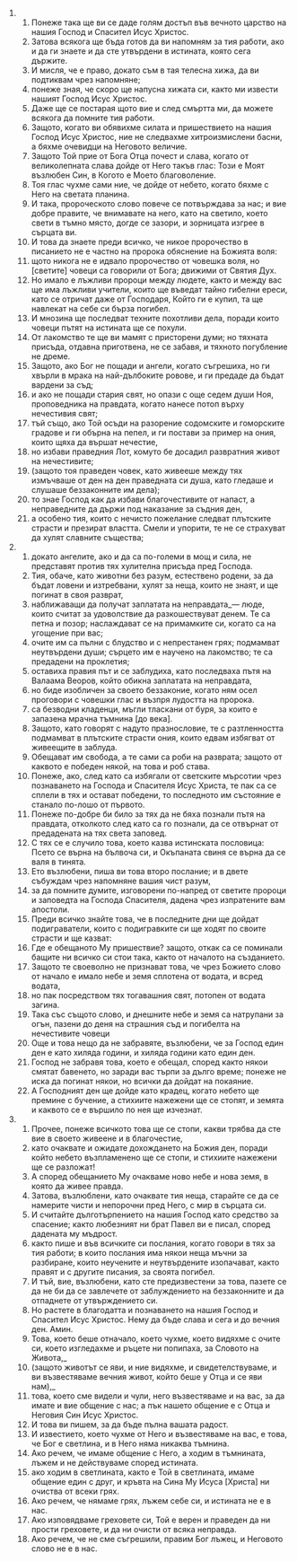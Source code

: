 <ol>
  <li>
    <ol>
      <li>Понеже така ще ви се даде голям достъп във вечното царство на нашия Господ и Спасител Исус Христос.</li>
      <li>Затова всякога ще бъда готов да ви напомням за тия работи, ако и да ги знаете и да сте утвърдени в истината, която сега държите.</li>
      <li>И мисля, че е право, докато съм в тая телесна хижа, да ви подтиквам чрез напомняне;</li>
      <li>понеже зная, че скоро ще напусна хижата си, както ми извести нашият Господ Исус Христос.</li>
      <li>Даже ще се постарая щото вие и след смъртта ми, да можете всякога да помните тия работи.</li>
      <li>Защото, когато ви обявихме силата и пришествието на нашия Господ Исус Христос, ние не следвахме хитроизмислени басни, а бяхме очевидци на Неговото величие.</li>
      <li>Защото Той прие от Бога Отца почест и слава, когато от великолепната слава дойде от Него такъв глас: Този е Моят възлюбен Син, в Когото е Моето благоволение.</li>
      <li>Тоя глас чухме сами ние, че дойде от небето, когато бяхме с Него на светата планина.</li>
      <li>И така, пророческото слово повече се потвърждава за нас; и вие добре правите, че внимавате на него, като на светило, което свети в тъмно място, догде се зазори, и зорницата изгрее в сърцата ви.</li>
      <li>И това да знаете преди всичко, че никое пророчество в писанието не е частно на пророка обяснение на Божията воля:</li>
      <li>щото никога не е идвало пророчество от човешка воля, но [светите] човеци са говорили от Бога; движими от Святия Дух.</li>
      <li>Но имало е лъжливи пророци между людете, както и между вас ще има лъжливи учители, които ще въведат тайно гибелни ереси, като се отричат даже от Господаря, Който ги е купил, та ще навлекат на себе си бърза погибел.</li>
      <li>И мнозина ще последват техните похотливи дела, поради които човеци пътят на истината ще се похули.</li>
      <li>От лакомство те ще ви мамят с присторени думи; но тяхната присъда, отдавна приготвена, не се забавя, и тяхното погубление не дреме.</li>
      <li>Защото, ако Бог не пощади и ангели, когато съгрешиха, но ги хвърли в мрака на най-дълбоките ровове, и ги предаде да бъдат вардени за съд;</li>
      <li>и ако не пощади стария свят, но опази с още седем души Ноя, проповедника на правдата, когато нанесе потоп върху нечестивия свят;</li>
      <li>тъй също, ако Той осъди на разорение содомските и гоморските градове и ги обърна на пепел, и ги постави за пример на ония, които щяха да вършат нечестие,</li>
      <li>но избави праведния Лот, комуто бе досадил развратния живот на нечестивите;</li>
      <li>(защото тоя праведен човек, като живееше между тях измъчваше от ден на ден праведната си душа, като гледаше и слушаше беззаконните им дела);</li>
      <li>то знае Господ как да избави благочестивите от напаст, а неправедните да държи под наказание за съдния ден,</li>
      <li>а особено тия, които с нечисто пожелание следват плътските страсти и презират властта. Смели и упорити, те не се страхуват да хулят славните същества;</li>
    </ol>
  </li>
  <li>
    <ol>
      <li>докато ангелите, ако и да са по-големи в мощ и сила, не представят против тях хулителна присъда пред Господа.</li>
      <li>Тия, обаче, като животни без разум, естествено родени, за да бъдат ловени и изтребвани, хулят за неща, които не знаят, и ще погинат в своя разврат,</li>
      <li>наближаващи да получат заплатата на неправдата_— люде, които считат за удоволствие да разкошествуват денем. Те са петна и позор; наслаждават се на примамките си, когато са на угощение при вас;</li>
      <li>очите им са пълни с блудство и с непрестанен грях; подмамват неутвърдени души; сърцето им е научено на лакомство; те са предадени на проклетия;</li>
      <li>оставиха правия път и се заблудиха, като последваха пътя на Валаама Веоров, който обикна заплатата на неправдата,</li>
      <li>но биде изобличен за своето беззаконие, когато ням осел проговори с човешки глас и възпря лудостта на пророка.</li>
      <li>са безводни кладенци, мъгли тласкани от буря, за които е запазена мрачна тъмнина [до века].</li>
      <li>Защото, като говорят с надуто празнословие, те с разтленността подмамват в плътските страсти ония, които едвам избягват от живеещите в заблуда.</li>
      <li>Обещават им свобода, а те сами са роби на разврата; защото от каквото е победен някой, на това и роб става.</li>
      <li>Понеже, ако, след като са избягали от светските мърсотии чрез познаването на Господа и Спасителя Исус Христа, те пак са се сплели в тях и остават победени, то последното им състояние е станало по-лошо от първото.</li>
      <li>Понеже по-добре би било за тях да не бяха познали пътя на правдата, отколкото след като са го познали, да се отвърнат от предадената на тях света заповед.</li>
      <li>С тях се е случило това, което казва истинската пословица: Псето се върна на бълвоча си, и Окъпаната свиня се върна да се валя в тинята.</li>
      <li>Ето възлюбени, пиша ви това второ послание; и в двете събуждам чрез напомняне вашия чист разум,</li>
      <li>за да помните думите, изговорени по-напред от светите пророци и заповедта на Господа Спасителя, дадена чрез изпратените вам апостоли.</li>
      <li>Преди всичко знайте това, че в последните дни ще дойдат подиграватели, които с подигравките си ще ходят по своите страсти и ще казват:</li>
      <li>Где е обещаното Му пришествие? защото, откак са се поминали бащите ни всичко си стои така, както от началото на създанието.</li>
      <li>Защото те своеволно не признават това, че чрез Божието слово от начало е имало небе и земя сплотена от водата, и всред водата,</li>
      <li>но пак посредством тях тогавашния свят, потопен от водата загина.</li>
      <li>Така със същото слово, и днешните небе и земя са натрупани за огън, пазени до деня на страшния съд и погибелта на нечестивите човеци</li>
      <li>Още и това нещо да не забравяте, възлюбени, че за Господ един ден е като хиляда години, и хиляда години като един ден.</li>
      <li>Господ не забравя това, което е обещал, според както някои смятат бавенето, но заради вас търпи за дълго време; понеже не иска да погинат някои, но всички да дойдат на покаяние.</li>
      <li>А Господният ден ще дойде като крадец, когато небето ще премине с бучение, а стихиите нажежени ще се стопят, и земята и каквото се е вършило по нея ще изчезнат.</li>
    </ol>
  </li>
  <li>
    <ol>
      <li>Прочее, понеже всичкото това ще се стопи, какви трябва да сте вие в своето живеене и в благочестие,</li>
      <li>като очаквате и ожидате дохождането на Божия ден, поради който небето възпламенено ще се стопи, и стихиите нажежени ще се разложат!</li>
      <li>А според обещанието Му очакваме ново небе и нова земя, в която да живее правда.</li>
      <li>Затова, възлюблени, като очаквате тия неща, старайте се да се намерите чисти и непорочни пред Него, с мир в сърцата си.</li>
      <li>И считайте дълготърпението на нашия Господ като средство за спасение; както любезният ни брат Павел ви е писал, според дадената му мъдрост.</li>
      <li>както пише и във всичките си послания, когато говори в тях за тия работи; в които послания има някои неща мъчни за разбиране, които неучените и неутвърдените изопачават, както правят и с другите писания, за своята погибел.</li>
      <li>И тъй, вие, възлюбени, като сте предизвестени за това, пазете се да не би да се завлечете от заблуждението на беззаконните и да отпаднете от утвърждението си.</li>
      <li>Но растете в благодатта и познаването на нашия Господ и Спасител Исус Христос. Нему да бъде слава и сега и до вечния ден. Амин.</li>
      <li>Това, което беше отначало, което чухме, което видяхме с очите си, което изгледахме и ръцете ни попипаха, за Словото на Живота,_</li>
      <li>(защото животът се яви, и ние видяхме, и свидетелствуваме, и ви възвестяваме вечния живот, който беше у Отца и се яви нам),_</li>
      <li>това, което сме видели и чули, него възвестяваме и на вас, за да имате и вие общение с нас; а пък нашето общение е с Отца и Неговия Син Исус Христос.</li>
      <li>И това ви пишем, за да бъде пълна вашата радост.</li>
      <li>И известието, което чухме от Него и възвестяваме на вас, е това, че Бог е светлина, и в Него няма никаква тъмнина.</li>
      <li>Ако речем, че имаме общение с Него, а ходим в тъмнината, лъжем и не действуваме според истината.</li>
      <li>ако ходим в светлината, както е Той в светлината, имаме общение един с друг, и кръвта на Сина Му Исуса [Христа] ни очиства от всеки грях.</li>
      <li>Ако речем, че нямаме грях, лъжем себе си, и истината не е в нас.</li>
      <li>Ако изповядваме греховете си, Той е верен и праведен да ни прости греховете, и да ни очисти от всяка неправда.</li>
      <li>Ако речем, че не сме съгрешили, правим Бог лъжец, и Неговото слово не е в нас.</li>
    </ol>
  </li>
</ol>